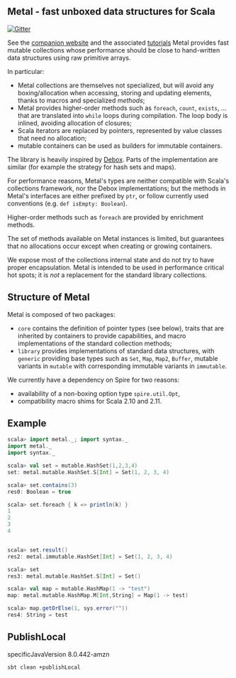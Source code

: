 ## Metal - fast unboxed data structures for Scala

[![Gitter](https://badges.gitter.im/denisrosset/metal.svg)](https://gitter.im/denisrosset/metal?utm_source=badge&utm_medium=badge&utm_campaign=pr-badge&utm_content=body_badge)

See the [companion website](https://denisrosset.github.io/metal) and the
associated [tutorials](https://denisrosset.github.io/metal/tutorials.html)
Metal provides fast mutable collections whose performance should be close to
hand-written data structures using raw primitive arrays.

In particular:

- Metal collections are themselves not specialized, but will avoid any boxing/allocation
  when accessing, storing and updating elements, thanks to macros and specialized
  *methods*;
- Metal provides higher-order methods such as `foreach`, `count`, `exists`, ...
  that are translated into `while` loops during compilation. The loop body
  is inlined, avoiding allocation of closures;
- Scala iterators are replaced by pointers, represented by value classes that
  need no allocation;
- mutable containers can be used as builders for immutable containers.

The library is heavily inspired by [Debox](http://github.com/non/debox). Parts of the
implementation are similar (for example the strategy for hash sets and maps).

For performance reasons, Metal's types are neither compatible with Scala's
collections framework, nor the Debox implementations; but the methods in
Metal's interfaces are either prefixed by `ptr`, or follow currently used
conventions (e.g. `def isEmpty: Boolean`).

Higher-order methods such as `foreach` are provided by enrichment methods.

The set of methods available on Metal instances is limited, but guarantees
that no allocations occur except when creating or growing containers.

We expose most of the collections internal state and do not try to have proper
encapsulation. Metal is intended to be used in performance critical hot spots;
it is *not* a replacement for the standard library collections.

## Structure of Metal

Metal is composed of two packages:

- `core` contains the definition of pointer types (see below), traits that are
  inherited by containers to provide capabilities, and macro implementations of
  the standard collection methods;
- `library` provides implementations of standard data structures, with
  `generic` providing base types such as `Set`, `Map`, `Map2`, `Buffer`,
  mutable variants in `mutable` with corresponding immutable variants
  in `immutable`.
  
We currently have a dependency on Spire for two reasons:

- availability of a non-boxing option type `spire.util.Opt`,
- compatibility macro shims for Scala 2.10 and 2.11.

## Example

```scala
scala> import metal._; import syntax._
import metal._
import syntax._

scala> val set = mutable.HashSet(1,2,3,4)
set: metal.mutable.HashSet.S[Int] = Set(1, 2, 3, 4)

scala> set.contains(3)
res0: Boolean = true

scala> set.foreach { k => println(k) }
1
2
3
4


scala> set.result()
res2: metal.immutable.HashSet[Int] = Set(1, 2, 3, 4)

scala> set
res3: metal.mutable.HashSet.S[Int] = Set()

scala> val map = mutable.HashMap(1 -> "test")
map: metal.mutable.HashMap.M[Int,String] = Map(1 -> test)

scala> map.getOrElse(1, sys.error(""))
res4: String = test

```

## PublishLocal
specificJavaVersion 8.0.442-amzn
```bash
sbt clean +publishLocal
```